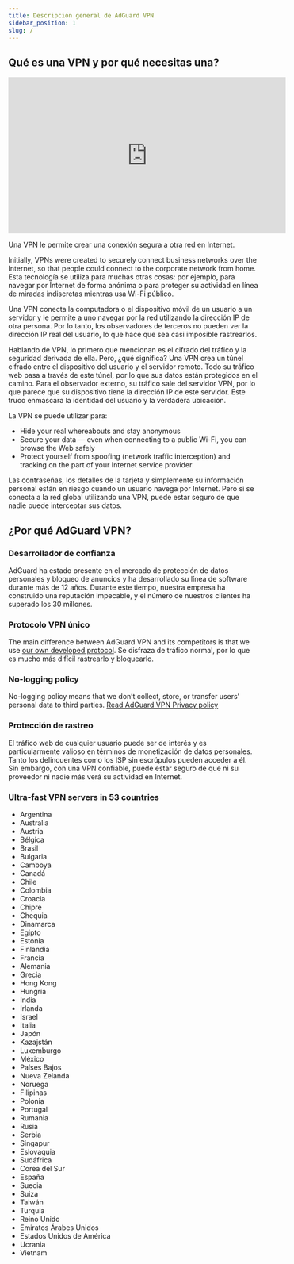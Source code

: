 ```yaml
---
title: Descripción general de AdGuard VPN
sidebar_position: 1
slug: /
---
```


## Qué es una VPN y por qué necesitas una?

<iframe width="560" height="315" src="https://www.youtube-nocookie.com/embed/7149L3xPmSE" title="YouTube video player" frameborder="0" allow="accelerometer; autoplay; clipboard-write; encrypted-media; gyroscope; picture-in-picture" allowfullscreen></iframe>

Una VPN le permite crear una conexión segura a otra red en Internet.

Initially, VPNs were created to securely connect business networks over the Internet, so that people could connect to the corporate network from home. Esta tecnología se utiliza para muchas otras cosas: por ejemplo, para navegar por Internet de forma anónima o para proteger su actividad en línea de miradas indiscretas mientras usa Wi-Fi público.

Una VPN conecta la computadora o el dispositivo móvil de un usuario a un servidor y le permite a uno navegar por la red utilizando la dirección IP de otra persona. Por lo tanto, los observadores de terceros no pueden ver la dirección IP real del usuario, lo que hace que sea casi imposible rastrearlos.

Hablando de VPN, lo primero que mencionan es el cifrado del tráfico y la seguridad derivada de ella. Pero, ¿qué significa? Una VPN crea un túnel cifrado entre el dispositivo del usuario y el servidor remoto. Todo su tráfico web pasa a través de este túnel, por lo que sus datos están protegidos en el camino. Para el observador externo, su tráfico sale del servidor VPN, por lo que parece que su dispositivo tiene la dirección IP de este servidor. Este truco enmascara la identidad del usuario y la verdadera ubicación.

La VPN se puede utilizar para:

- Hide your real whereabouts and stay anonymous
- Secure your data — even when connecting to a public Wi-Fi, you can browse the Web safely
- Protect yourself from spoofing (network traffic interception) and tracking on the part of your Internet service provider

Las contraseñas, los detalles de la tarjeta y simplemente su información personal están en riesgo cuando un usuario navega por Internet. Pero si se conecta a la red global utilizando una VPN, puede estar seguro de que nadie puede interceptar sus datos.

## ¿Por qué AdGuard VPN?

### Desarrollador de confianza

AdGuard ha estado presente en el mercado de protección de datos personales y bloqueo de anuncios y ha desarrollado su línea de software durante más de 12 años. Durante este tiempo, nuestra empresa ha construido una reputación impecable, y el número de nuestros clientes ha superado los 30 millones.

### Protocolo VPN único

The main difference between AdGuard VPN and its competitors is that we use [our own developed protocol](/general/adguard-vpn-protocol). Se disfraza de tráfico normal, por lo que es mucho más difícil rastrearlo y bloquearlo.

### No-logging policy

No-logging policy means that we don’t collect, store, or transfer users’ personal data to third parties. [Read AdGuard VPN Privacy policy](https://adguard-vpn.com/privacy.html)

### Protección de rastreo

El tráfico web de cualquier usuario puede ser de interés y es particularmente valioso en términos de monetización de datos personales. Tanto los delincuentes como los ISP sin escrúpulos pueden acceder a él. Sin embargo, con una VPN confiable, puede estar seguro de que ni su proveedor ni nadie más verá su actividad en Internet.

### Ultra-fast VPN servers in 53 countries

- Argentina
- Australia
- Austria
- Bélgica
- Brasil
- Bulgaria
- Camboya
- Canadá
- Chile
- Colombia
- Croacia
- Chipre
- Chequia
- Dinamarca
- Egipto
- Estonia
- Finlandia
- Francia
- Alemania
- Grecia
- Hong Kong
- Hungría
- India
- Irlanda
- Israel
- Italia
- Japón
- Kazajstán
- Luxemburgo
- México
- Países Bajos
- Nueva Zelanda
- Noruega
- Filipinas
- Polonia
- Portugal
- Rumania
- Rusia
- Serbia
- Singapur
- Eslovaquia
- Sudáfrica
- Corea del Sur
- España
- Suecia
- Suiza
- Taiwán
- Turquía
- Reino Unido
- Emiratos Árabes Unidos
- Estados Unidos de América
- Ucrania
- Vietnam
